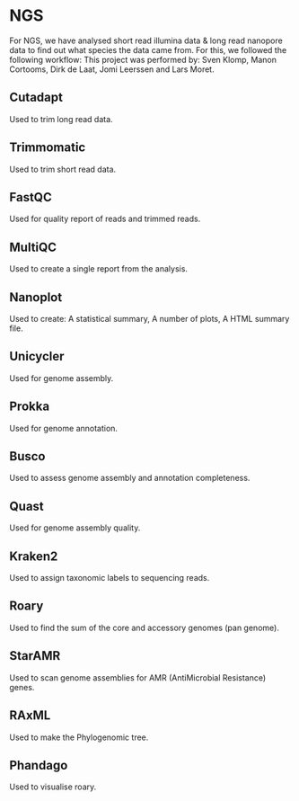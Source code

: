 # NGS

For NGS, we have analysed short read illumina data & long read nanopore data to find out what species the data came from. For this, we followed the following workflow:
This project was performed by: Sven Klomp, Manon Cortooms, Dirk de Laat, Jomi Leerssen and Lars Moret.

## Cutadapt 
Used to trim long read data.

## Trimmomatic
Used to trim short read data.

## FastQC
Used for quality report of reads and trimmed reads.

## MultiQC
Used to create a single report from the analysis.

## Nanoplot
Used to create:
A statistical summary,
A number of plots,
A HTML summary file.

## Unicycler
Used for genome assembly.

## Prokka
Used for genome annotation.

## Busco
Used to assess genome assembly and annotation completeness.

## Quast
Used for genome assembly quality.

## Kraken2
Used to assign taxonomic labels to sequencing reads.

## Roary
Used to find the sum of the core and accessory genomes (pan genome). 

## StarAMR
Used to scan genome assemblies for AMR (AntiMicrobial Resistance) genes.

## RAxML
Used to make the Phylogenomic tree.

## Phandago
Used to visualise roary.
